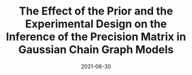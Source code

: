 ---
title: "The Effect of the Prior and the Experimental Design on the Inference of the Precision Matrix in Gaussian Chain Graph Models"
collection: preprints
permalink: /preprints/2021-CARexp
excerpt: 'Conditional Auto-Regression experimental design'
date: 2021-06-30
venue: 'arXiv (2021)'
paperurl: 'https://arxiv.org/abs/2107.01306'
citation: '<b>Shen, Yunyi</b>, and Solis-Lemus, Claudia. "The Effect of the Prior and the Experimental Design on the Inference of the Precision Matrix in Gaussian Chain Graph Models." arXiv (2021).'
---